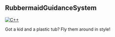 RubbermaidGuidanceSystem
------------------------


[![C++](https://img.shields.io/badge/language-cpp-blue.svg)](https://github.com/gregkrsak/RubbermaidGuidanceSystem/blob/main/RubbermaidGuidanceSystem.ino)

Got a kid and a plastic tub? Fly them around in style! 
